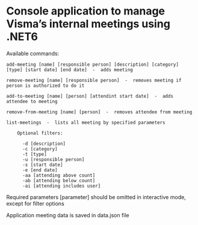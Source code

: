 # Console application to manage Visma’s internal meetings using .NET6

Available commands:

    add-meeting [name] [responsible person] [description] [category] [type] [start date] [end date]  -  adds meeting
    
    remove-meeting [name] [responsible person]  -  removes meeting if person is authorized to do it
    
    add-to-meeting [name] [person] [attendint start date]  -  adds attendee to meeting
    
    remove-from-meeting [name] [person]  -  removes attendee from meeting
    
    list-meetings  -  lists all meeting by specified parameters
    
        Optional filters:
        
          -d [description] 
          -c [category] 
          -t [type] 
          -u [responsible person] 
          -s [start date] 
          -e [end date] 
          -aa [attending above count] 
          -ab [attending below count] 
          -ai [attending includes user]
        
Required parameters [parameter] should be omitted in interactive mode, except for filter options

Application meeting data is saved in data.json file
